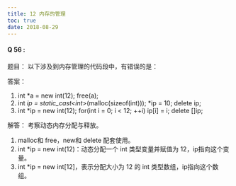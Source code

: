```yaml
---
title: 12 内存的管理
toc: true
date: 2018-08-29
---
```





#### Q 56 :

题目：
以下涉及到内存管理的代码段中，有错误的是：

答案：
1. int *a = new int(12);
   free(a);
2. int *ip = static_cast<int*>(malloc(sizeof(int)));
   *ip = 10;
   delete ip;
3. int *ip = new int(12);
   for(int i = 0; i < 12; ++i)
       ip[i] = i;
   delete []ip;

解答：
考察动态内存分配与释放。
1. malloc和 free，new和 delete 配套使用。
2. int *ip = new int(12)：动态分配一个 int 类型变量并赋值为 12，ip指向这个变量。
3. int *ip = new int[12]，表示分配大小为 12 的 int 类型数组，ip指向这个数组。

